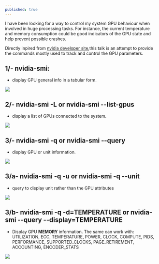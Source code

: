 ```yaml
---
published: true
---
```



I have been looking for a way to control my system GPU behaviour when involved in huge processing tasks. For instance, the current temperature and memory consumption could be good indicators of the GPU state and help prevent possible crashes.

Directly inpired from [nvidia developer site](http://developer.nvidia.com/nvidia-management-library-nvml/),this talk is an attempt to provide the commands mostly used to track and control the GPU parameters.

## 1/- nvidia-smi:
* display GPU general info in a tabular form.

![]({{site.baseurl}}/images/nvidia-smi_0.png)




## 2/- nvidia-smi -L or nvidia-smi --list-gpus
* display a list of GPUs connected to the system.
       
![]({{site.baseurl}}/images/nvidia-smi_1.png)





## 3/- nvidia-smi -q or nvidia-smi --query
* display GPU or unit information.
       
![]({{site.baseurl}}/images/nvidia-smi_2.png)




## 3/a- nvidia-smi -q -u or nvidia-smi -q --unit
* query to display unit rather than the GPU attributes
       
![]({{site.baseurl}}/images/nvidia-smi_3a_.png)




## 3/b- nvidia-smi -q -d=TEMPERATURE or nvidia-smi --query --display=TEMPERATURE
*  Display GPU **MEMORY** information. The same can work with:
                      UTILIZATION, ECC, TEMPERATURE, POWER, CLOCK,
                      COMPUTE, PIDS, PERFORMANCE, SUPPORTED_CLOCKS,
                      PAGE_RETIREMENT, ACCOUNTING, ENCODER_STATS 


       
![]({{site.baseurl}}/images/nvidia-smi_3b_.png)



























